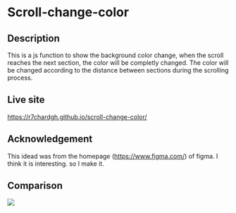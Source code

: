 # Scroll-change-color

## Description
This is a js function to show the background color change, 
when the scroll reaches the next section, 
the color will be completly changed. 
The color will be changed according to the distance between sections during the scrolling process.

## Live site
https://r7chardgh.github.io/scroll-change-color/

## Acknowledgement
This idead was from the homepage (https://www.figma.com/) of figma. I think it is interesting. so I make it.

## Comparison
![](https://giphy.com/embed/wbwL7gLO0Sb133az95)
